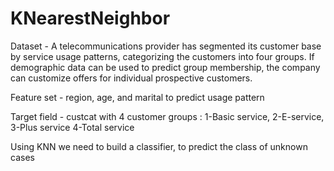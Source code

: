 # KNearestNeighbor

Dataset - A telecommunications provider has segmented its customer base by service usage patterns, categorizing the customers into four groups. If demographic data can be used to predict group membership, the company can customize offers for individual prospective customers. 

Feature set -  region, age, and marital to predict usage pattern

Target field - custcat with 4 customer groups : 1-Basic service, 2-E-service, 3-Plus service 4-Total service

Using KNN we need to build a classifier, to predict the class of unknown cases
